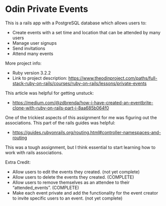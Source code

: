 # Odin Private Events

This is a rails app with a PostgreSQL database which allows users to:
* Create events with a set time and location that can be attended by many users
* Manage user signups
* Send invitations
* Attend many events

More project info:
* Ruby version 3.2.2
* Link to project description: https://www.theodinproject.com/paths/full-stack-ruby-on-rails/courses/ruby-on-rails/lessons/private-events

This article was helpful for getting unstuck:
* https://medium.com/@zdbrenda/how-i-have-created-an-eventbrite-clone-with-ruby-on-rails-part-i-8aa685b064f0

One of the trickiest aspects of this assignment for me was figuring out the associations. This part of the rails guides was helpful:
* https://guides.rubyonrails.org/routing.html#controller-namespaces-and-routing

This was a tough assignment, but I think essential to start learning how to work with rails associations. 

Extra Credit: 
* Allow users to edit the events they created. (not yet complete)
* Allow users to delete the events they created. (COMPLETE)
* Allow users to remove themselves as an attendee to their “attended_events”. (COMPLETE)
* Make each event private and add the functionality for the event creator to invite specific users to an event. (not yet complete)